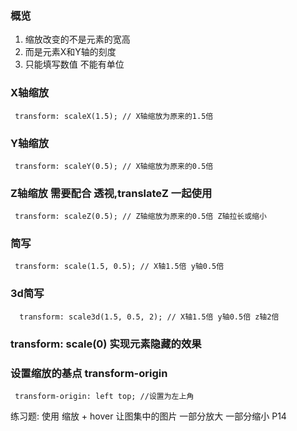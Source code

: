 ### 概览
1. 缩放改变的不是元素的宽高
2. 而是元素X和Y轴的刻度
3. 只能填写数值 不能有单位
### X轴缩放
```
 transform: scaleX(1.5); // X轴缩放为原来的1.5倍
```
### Y轴缩放
```
 transform: scaleY(0.5); // X轴缩放为原来的0.5倍
```
### Z轴缩放 需要配合 透视,translateZ 一起使用
```
 transform: scaleZ(0.5); // Z轴缩放为原来的0.5倍 Z轴拉长或缩小
```

### 简写
```
 transform: scale(1.5, 0.5); // X轴1.5倍 y轴0.5倍
```
### 3d简写
```
  transform: scale3d(1.5, 0.5, 2); // X轴1.5倍 y轴0.5倍 z轴2倍
```
### transform: scale(0) 实现元素隐藏的效果

### 设置缩放的基点 transform-origin
```
 transform-origin: left top; //设置为左上角
```

练习题: 使用 缩放 + hover 让图集中的图片 一部分放大 一部分缩小 P14